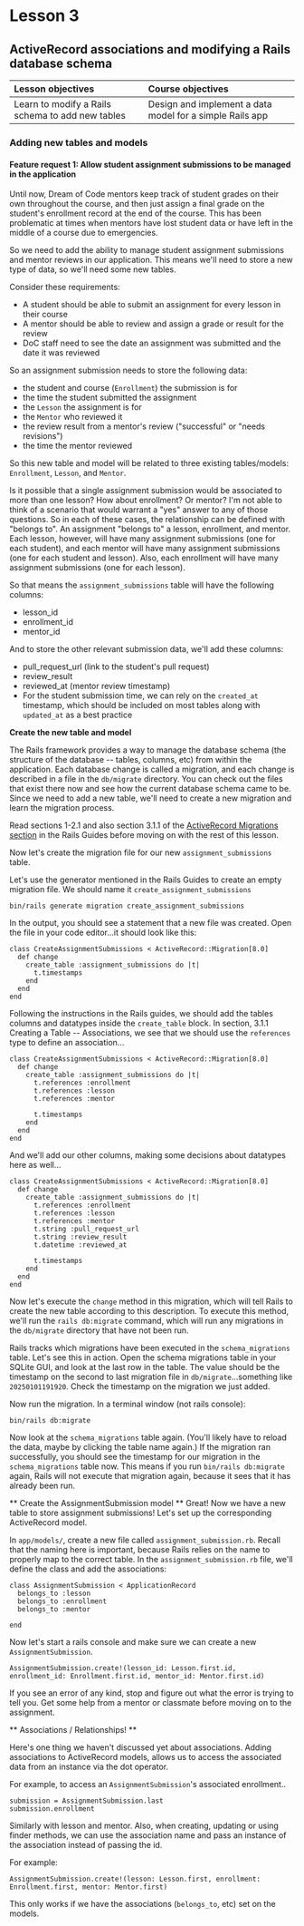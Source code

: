 # Lesson 3
## ActiveRecord associations and modifying a Rails database schema

| Lesson objectives                            | Course objectives                        |
|:---------------------------------------------|:-----------------------------------------|
| Learn to modify a Rails schema to add new tables | Design and implement a data model for a simple Rails app |

### Adding new tables and models
#### Feature request 1: Allow student assignment submissions to be managed in the application

Until now, Dream of Code mentors keep track of student grades on their own throughout the course, and then just assign a final grade on the student's enrollment record at the end of the course. This has been problematic at times when mentors have lost student data or have left in the middle of a course due to emergencies.

So we need to add the ability to manage student assignment submissions and mentor reviews in our application. This means we'll need to store a new type of data, so we'll need some new tables.

Consider these requirements:
- A student should be able to submit an assignment for every lesson in their course
- A mentor should be able to review and assign a grade or result for the review
- DoC staff need to see the date an assignment was submitted and the date it was reviewed

So an assignment submission needs to store the following data:
- the student and course (`Enrollment`) the submission is for
- the time the student submitted the assignment
- the `Lesson` the assignment is for
- the `Mentor` who reviewed it
- the review result from a mentor's review ("successful" or "needs revisions")
- the time the mentor reviewed

So this new table and model will be related to three existing tables/models: `Enrollment`, `Lesson`, and `Mentor`. 

Is it possible that a single assignment submission would be associated to more than one lesson? How about enrollment? Or mentor? I'm not able to think of a scenario that would warrant a "yes" answer to any of those questions. So in each of these cases, the relationship can be defined with "belongs to". An assignment "belongs to" a lesson, enrollment, and mentor. Each lesson, however, will have many assignment submissions (one for each student), and each mentor will have many assignment submissions (one for each student and lesson). Also, each enrollment will have many assignment submissions (one for each lesson).

So that means the `assignment_submissions` table will have the following columns:
- lesson_id
- enrollment_id
- mentor_id

And to store the other relevant submission data, we'll add these columns:
- pull_request_url (link to the student's pull request)
- review_result 
- reviewed_at (mentor review timestamp)
- For the student submission time, we can rely on the `created_at` timestamp, which should be included on most tables along with `updated_at` as a best practice

**Create the new table and model**

The Rails framework provides a way to manage the database schema (the structure of the database -- tables, columns, etc) from within the application. Each database change is called a migration, and each change is described in a file in the `db/migrate` directory. You can check out the files that exist there now and see how the current database schema came to be. Since we need to add a new table, we'll need to create a new migration and learn the migration process.

Read sections 1-2.1 and also section 3.1.1 of the [ActiveRecord Migrations section](https://guides.rubyonrails.org/active_record_migrations.html#creating-a-new-table) in the Rails Guides before moving on with the rest of this lesson.

Now let's create the migration file for our new `assignment_submissions` table.

Let's use the generator mentioned in the Rails Guides to create an empty migration file. We should name it `create_assignment_submissions`

```
bin/rails generate migration create_assignment_submissions
```

In the output, you should see a statement that a new file was created. Open the file in your code editor...it should look like this:

```
class CreateAssignmentSubmissions < ActiveRecord::Migration[8.0]
  def change
    create_table :assignment_submissions do |t|
      t.timestamps
    end
  end
end
```

Following the instructions in the Rails guides, we should add the tables columns and datatypes inside the `create_table` block. In section, 3.1.1 Creating a Table -- Associations, we see that we should use the `references` type to define an association...

```
class CreateAssignmentSubmissions < ActiveRecord::Migration[8.0]
  def change
    create_table :assignment_submissions do |t|
      t.references :enrollment
      t.references :lesson
      t.references :mentor

      t.timestamps
    end
  end
end
```

And we'll add our other columns, making some decisions about datatypes here as well...

```
class CreateAssignmentSubmissions < ActiveRecord::Migration[8.0]
  def change
    create_table :assignment_submissions do |t|
      t.references :enrollment
      t.references :lesson
      t.references :mentor
      t.string :pull_request_url
      t.string :review_result
      t.datetime :reviewed_at

      t.timestamps
    end
  end
end
```

Now let's execute the `change` method in this migration, which will tell Rails to create the new table according to this description. To execute this method, we'll run the `rails db:migrate` command, which will run any migrations in the `db/migrate` directory that have not been run.

Rails tracks which migrations have been executed in the `schema_migrations` table. Let's see this in action. Open the schema migrations table in your SQLite GUI, and look at the last row in the table. The value should be the timestamp on the second to last migration file in `db/migrate`...something like `20250101191920`. Check the timestamp on the migration we just added.

Now run the migration. In a terminal window (not rails console):

```
bin/rails db:migrate
```

Now look at the `schema_migrations` table again. (You'll likely have to reload the data, maybe by clicking the table name again.) If the migration ran successfully, you should see the timestamp for our migration in the `schema_migrations` table now. This means if you run `bin/rails db:migrate` again, Rails will not execute that migration again, because it sees that it has already been run.

** Create the AssignmentSubmission model **
Great! Now we have a new table to store assignment submissions! Let's set up the corresponding ActiveRecord model.

In `app/models/`, create a new file called `assignment_submission.rb`. Recall that the naming here is important, because Rails relies on the name to properly map to the correct table. In the `assignment_submission.rb` file, we'll define the class and add the associations:

```
class AssignmentSubmission < ApplicationRecord
  belongs_to :lesson
  belongs_to :enrollment
  belongs_to :mentor

end
```

Now let's start a rails console and make sure we can create a new `AssignmentSubmission`.

```
AssignmentSubmission.create!(lesson_id: Lesson.first.id, enrollment_id: Enrollment.first.id, mentor_id: Mentor.first.id)
```

If you see an error of any kind, stop and figure out what the error is trying to tell you. Get some help from a mentor or classmate before moving on to the assignment.

** Associations / Relationships! **

Here's one thing we haven't discussed yet about associations. Adding associations to ActiveRecord models, allows us to access the associated data from an instance via the dot operator.

For example, to access an `AssignmentSubmission`'s associated enrollment..
```
submission = AssignmentSubmission.last
submission.enrollment
```

Similarly with lesson and mentor. Also, when creating, updating or using finder methods, we can use the association name and pass an instance of the association instead of passing the id.

For example:
```
AssignmentSubmission.create!(lesson: Lesson.first, enrollment: Enrollment.first, mentor: Mentor.first)
```
This only works if we have the associations (`belongs_to`, etc) set on the models.